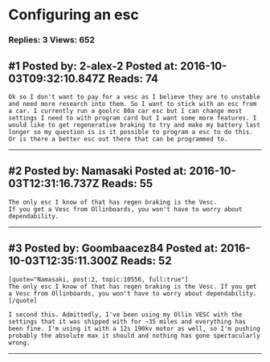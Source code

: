 # Configuring an esc

### Replies: 3 Views: 652

## \#1 Posted by: 2-alex-2 Posted at: 2016-10-03T09:32:10.847Z Reads: 74

```
Ok so I don't want to pay for a vesc as I believe they are to unstable and need more research into them. So I want to stick with an esc from a car. I currently run a goolrc 80a car esc but I can change most settings I need to with program card but I want some more features. I would like to get regenerative braking to try and make my battery last longer so my question is is it possible to program a esc to do this. Or is there a better esc out there that can be programmed to.
```

---
## \#2 Posted by: Namasaki Posted at: 2016-10-03T12:31:16.737Z Reads: 55

```
The only esc I know of that has regen braking is the Vesc. 
If you get a Vesc from Ollinboards, you won't have to worry about dependability.
```

---
## \#3 Posted by: Goombaacez84 Posted at: 2016-10-03T12:35:11.300Z Reads: 52

```
[quote="Namasaki, post:2, topic:10556, full:true"]
The only esc I know of that has regen braking is the Vesc. If you get a Vesc from Ollinboards, you won't have to worry about dependability.
[/quote]

I second this. Admittedly, I've been using my Ollin VESC with the settings that it was shipped with for ~35 miles and everything has been fine. I'm using it with a 12s 190kv motor as well, so I'm pushing probably the absolute max it should and nothing has gone spectacularly wrong.
```

---
